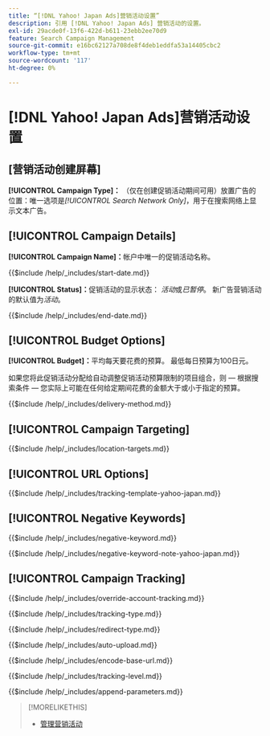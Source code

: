 ```yaml
---
title: “[!DNL Yahoo! Japan Ads]营销活动设置”
description: 引用 [!DNL Yahoo! Japan Ads] 营销活动的设置。
exl-id: 29acde0f-13f6-422d-b611-23ebb2ee70d9
feature: Search Campaign Management
source-git-commit: e16bc62127a708de8f4deb1eddfa53a14405cbc2
workflow-type: tm+mt
source-wordcount: '117'
ht-degree: 0%

---
```


# [!DNL Yahoo! Japan Ads]营销活动设置

## \[营销活动创建屏幕\]

**[!UICONTROL Campaign Type]：** （仅在创建促销活动期间可用）放置广告的位置：唯一选项是&#x200B;*[!UICONTROL Search Network Only]*，用于在搜索网络上显示文本广告。

## [!UICONTROL Campaign Details]

**[!UICONTROL Campaign Name]：**&#x200B;帐户中唯一的促销活动名称。

<!-- **[!UICONTROL Start date]:** -->

{{$include /help/_includes/start-date.md}}

**[!UICONTROL Status]：**&#x200B;促销活动的显示状态： *活动*&#x200B;或&#x200B;*已暂停*。 新广告营销活动的默认值为&#x200B;*活动*。

<!-- **[!UICONTROL End date]:** -->

{{$include /help/_includes/end-date.md}}

## [!UICONTROL Budget Options]

**[!UICONTROL Budget]：**&#x200B;平均每天要花费的预算。 最低每日预算为100日元。

如果您将此促销活动分配给自动调整促销活动预算限制的项目组合，则 — 根据搜索条件 — 您实际上可能在任何给定期间花费的金额大于或小于指定的预算。

<!-- **[!UICONTROL Delivery Method]:** -->

{{$include /help/_includes/delivery-method.md}}

## [!UICONTROL Campaign Targeting]

<!-- **[!UICONTROL Location Targets]:** -->

{{$include /help/_includes/location-targets.md}}

## [!UICONTROL URL Options]

<!-- **[!UICONTROL Tracking Template]:** -->

{{$include /help/_includes/tracking-template-yahoo-japan.md}}

## [!UICONTROL Negative Keywords]

<!-- **[!UICONTROL Campaign Negative Keywords]:** -->

{{$include /help/_includes/negative-keyword.md}}

<!-- Note for **[!UICONTROL Campaign Negative Keywords]:** -->

{{$include /help/_includes/negative-keyword-note-yahoo-japan.md}}

## [!UICONTROL Campaign Tracking]

<!-- **[!UICONTROL Override Account Tracking]:** -->

{{$include /help/_includes/override-account-tracking.md}}

<!-- **[!UICONTROL Tracking Type]:** -->

{{$include /help/_includes/tracking-type.md}}

<!-- **[!UICONTROL Redirect Type]:** -->

{{$include /help/_includes/redirect-type.md}}

<!-- **[!UICONTROL Auto Upload]:** -->

{{$include /help/_includes/auto-upload.md}}

<!-- **[!UICONTROL Encode Base URL]:** -->

{{$include /help/_includes/encode-base-url.md}}

<!-- **[!UICONTROL Tracking Level]:** -->

{{$include /help/_includes/tracking-level.md}}

<!-- **[!UICONTROL Append Parameters]:** -->

{{$include /help/_includes/append-parameters.md}}

>[!MORELIKETHIS]
>
>* [管理营销活动](/help/search-social-commerce/campaign-management/campaigns/campaign-manage.md)

